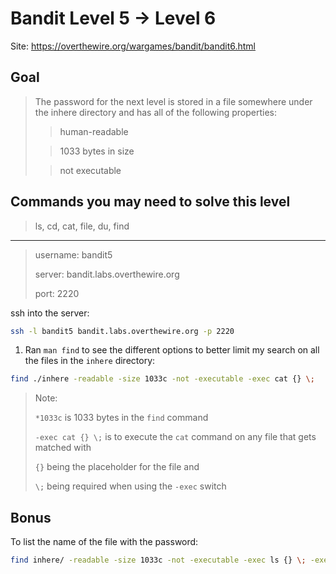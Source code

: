 # Bandit Level 5 → Level 6

Site: https://overthewire.org/wargames/bandit/bandit6.html
## Goal
> The password for the next level is stored in a file somewhere under the inhere directory and has all of the following properties:
>
>>  human-readable
>
>>  1033 bytes in size
>
>>  not executable


## Commands you may need to solve this level
> ls, cd, cat, file, du, find

-----------------

> username: bandit5
>
> server: bandit.labs.overthewire.org
>
> port: 2220

ssh into the server:
```bash
ssh -l bandit5 bandit.labs.overthewire.org -p 2220
```

1. Ran `man find` to see the different options to better limit my search on all the files in the `inhere` directory:
```bash
find ./inhere -readable -size 1033c -not -executable -exec cat {} \;
```
> Note:
> 
> `*1033c` is 1033 bytes in the `find` command
>  
>  `-exec cat {} \;` is to execute the `cat` command on any file that gets matched with 
>  
>  `{}` being the placeholder for the file and 
>  
>  `\;` being required when using the `-exec` switch

## Bonus
To list the name of the file with the password:
```bash
find inhere/ -readable -size 1033c -not -executable -exec ls {} \; -exec  cat {} \;
```
